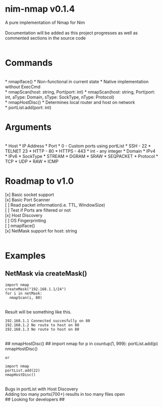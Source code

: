 # nim-nmap v0.1.4
A pure implementation of Nmap for Nim
<br>
<br>
Documentation will be added as this project progresses as well as commented sections in the source code
<br>
<br>

# Commands

<br>
* nmapIface()
 * Non-functional in current state
 * Native implementation without ExecCmd
<br>
* nmapScan(host: string, Port(port: int)
* nmapScan(host: string, Port(port: int, aType: Domain, sType: SockType, nType: Protocol)
<br>
* nmapHostDisc()
 * Determines local router and host on network
<br>
* portList.add(port: int)
<br>

# Arguments

<br>
* Host
 * IP Address
* Port
 * 0 - Custom ports using portList
 * SSH - 22
 * TELNET 23
 * HTTP - 80
 * HTTPS - 443
 * int - any integer
* Domain
 * IPv4
 * IPv6
* SockType
 * STREAM
 * DGRAM
 * SRAW
 * SEQPACKET
* Protocol
 * TCP
 * UDP
 * RAW
 * ICMP

# Roadmap to v1.0
[x] Basic socket support
<br>
[x] Basic Port Scanner
<br>
[ ] Read packet information(i.e. TTL, WindowSize)
<br>
[ ] Test if Ports are filtered or not
<br>
[x] Host Discovery
<br>
[ ] OS Fingerprinting
<br>
[ ] nmapIface()
<br>
[x] NetMask support for host: string
<br>
<br>
# Examples
## NetMask via createMask() ##

    import nmap
    createMask("192.168.1.1/24") 
    for i in netMask:
      nmapScan(i, 80)

<br>
Result will be something like this.
<br>

    192.168.1.1 Connected succesfully on 80
    192.168.1.2 No route to host on 80
    192.168.1.3 No route to host on 80
<br>
## nmapHostDisc() ##
    import nmap
    for p in countup(1, 999):
       portList.add(p)
    nmapHostDisc()
    
    or
   
    import nmap
    portList.add(22)
    nmapHostDisc()
<br>
Bugs in portList with Host Discovery
<br>
Adding too many ports(700+) results in too many files open

<br>
## Looking for developers ##
<br>
